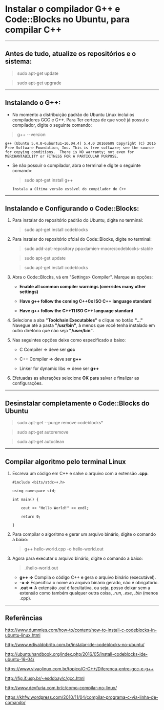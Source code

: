 Instalar o compilador G++ e Code::Blocks no Ubuntu, para compilar C++
===============================================

--------------------

## Antes de tudo, atualize os repositórios e o sistema:

> sudo apt-get update

> sudo apt-get upgrade

--------------------

## Instalando o G++:

- No momento a distribuição padrão do Ubuntu Linux inclui os compiladores GCC e G++. Para Ter certeza de que você já possui o compilador, digite o seguinte comando:

> g++ --version

`g++ (Ubuntu 5.4.0-6ubuntu1~16.04.4) 5.4.0 20160609
Copyright (C) 2015 Free Software Foundation, Inc.
This is free software; see the source for copying conditions.  There is NO
warranty; not even for MERCHANTABILITY or FITNESS FOR A PARTICULAR PURPOSE.`

- Se não possuir o compilador, abra o terminal e digite o seguinte comando:

	> sudo apt-get install g++

	`Instala a última versão estável do compilador do C++`

--------------------

## Instalando e Configurando o Code::Blocks:

1. Para instalar do repositório padrão do Ubuntu, digite no terminal:

	> sudo apt-get install codeblocks

2. Para instalar do repositório ofcial do Code::Blocks, digite no terminal:

	> sudo add-apt-repository ppa:damien-moore/codeblocks-stable

	> sudo apt-get update

	> sudo apt-get install codeblocks

3. Abra o Code::Blocks, vá em "Settings> Compiler". Marque as opções:

	- **Enable all common compiler warnings (overrides many other settings)**

	- **Have g++ follow the coming C++0x ISO C++ language standard**

	- **Have g++ follow the C++11 ISO C++ language standard**

4. Selecione a aba **"Toolchain Executables"** e clique no botão **"..."** Navegue até a pasta **"/usr/bin"**, à menos que você tenha instalado em outro diretório que não seja **"/user/bin"**.

5. Nas seguintes opções deixe como especificado a baixo:

	- C Compiler => deve ser **gcc**

	- C++ Compiler => deve ser **g++**

	- Linker for dynamic libs => deve ser **g++**

6. Efetuadas as alterações selecione **OK** para salvar e finalizar as configurações.

--------------------

## Desinstalar completamente o Code::Blocks do Ubuntu

> sudo apt-get --purge remove codeblocks*

> sudo apt-get autoremove

> sudo apt-get autoclean

--------------------

## Compilar algoritmo pelo terminal Linux

1. Escreva um código em C++ e salve o arquivo com a extensão **.cpp**.
	```
	#include <bits/stdc++.h>

	using namespace std;

	int main() {

		cout << "Hello World!" << endl;

		return 0;

	}
	```

2. Para compilar o algoritmo e gerar um arquivo binário, digite o comando a baixo:

	> g++ hello-world.cpp -o hello-world.out

3. Agora para executar o arquivo binário, digite o comando a baixo:

	> ./hello-world.out

	- **g++  =>** Compila o código C++ e gera o arquivo binário (executável).
	- **-o   =>** Especifica o nome ao arquivo binário gerado, não é obrigatório.
	- **.out =>** A extensão *.out* é facultativa, ou seja, posso deixar sem a extensão como também qualquer outra coisa, *.run*, *.exe*, *.bin* (menos .cpp).

--------------------

## Referências

http://www.dummies.com/how-to/content/how-to-install-c-codeblocks-in-ubuntu-linux.html

http://www.edivaldobrito.com.br/instalar-ide-codeblocks-no-ubuntu/

http://ubuntuhandbook.org/index.php/2016/05/install-codeblocks-ide-ubuntu-16-04/

https://www.vivaolinux.com.br/topico/C-C++/Diferenca-entre-gcc-e-g++

http://fig.if.usp.br/~esdobay/c/gcc.html

http://www.devfuria.com.br/c/como-compilar-no-linux/

https://khfw.wordpress.com/2010/11/04/compilar-programa-c-via-linha-de-comando/


